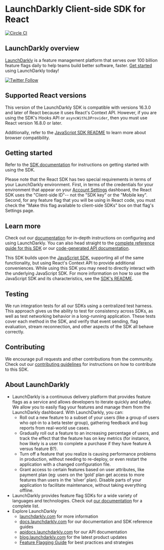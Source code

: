 # LaunchDarkly Client-side SDK for React

[![Circle CI](https://circleci.com/gh/launchdarkly/react-client-sdk/tree/master.svg?style=svg)](https://circleci.com/gh/launchdarkly/react-client-sdk/tree/master)

## LaunchDarkly overview

[LaunchDarkly](https://www.launchdarkly.com) is a feature management platform that serves over 100 billion feature flags daily to help teams build better software, faster. [Get started](https://docs.launchdarkly.com/docs/getting-started) using LaunchDarkly today!

[![Twitter Follow](https://img.shields.io/twitter/follow/launchdarkly.svg?style=social&label=Follow&maxAge=2592000)](https://twitter.com/intent/follow?screen_name=launchdarkly)

## Supported React versions

This version of the LaunchDarkly SDK is compatible with versions 16.3.0 and later of React because it uses React's Context API. However, if you are using the SDK's Hooks API or `asyncWithLDProvider`, then you must use React version 16.8.0 or later.

Additionally, refer to the [JavaScript SDK README](https://github.com/launchdarkly/js-client-sdk#browser-compatibility) to learn more about browser compatibility.

## Getting started

Refer to the [SDK documentation](https://docs.launchdarkly.com/docs/react-sdk-reference#section-getting-started) for instructions on getting started with using the SDK.

Please note that the React SDK has two special requirements in terms of your LaunchDarkly environment. First, in terms of the credentials for your environment that appear on your [Account Settings](https://app.launchdarkly.com/settings/projects) dashboard, the React SDK uses the "Client-side ID"-- not the "SDK key" or the "Mobile key". Second, for any feature flag that you will be using in React code, you must check the "Make this flag available to client-side SDKs" box on that flag's Settings page.

## Learn more

Check out our [documentation](https://docs.launchdarkly.com) for in-depth instructions on configuring and using LaunchDarkly. You can also head straight to the [complete reference guide for this SDK](https://docs.launchdarkly.com/docs/react-sdk-reference) or our [code-generated API documentation](https://launchdarkly.github.io/react-client-sdk/).

This SDK builds upon the [JavaScript SDK](https://github.com/launchdarkly/js-client-sdk), supporting all of the same functionality, but using React's Context API to provide additional conveniences. While using this SDK you may need to directly interact with the underlying JavaScript SDK. For more information on how to use the JavaScript SDK and its characteristics, see the [SDK's README](https://github.com/launchdarkly/js-client-sdk/blob/master/README.md).

## Testing

We run integration tests for all our SDKs using a centralized test harness. This approach gives us the ability to test for consistency across SDKs, as well as test networking behavior in a long-running application. These tests cover each method in the SDK, and verify that event sending, flag evaluation, stream reconnection, and other aspects of the SDK all behave correctly.

## Contributing

We encourage pull requests and other contributions from the community. Check out our [contributing guidelines](CONTRIBUTING.md) for instructions on how to contribute to this SDK.

## About LaunchDarkly

* LaunchDarkly is a continuous delivery platform that provides feature flags as a service and allows developers to iterate quickly and safely. We allow you to easily flag your features and manage them from the LaunchDarkly dashboard.  With LaunchDarkly, you can:
    * Roll out a new feature to a subset of your users (like a group of users who opt-in to a beta tester group), gathering feedback and bug reports from real-world use cases.
    * Gradually roll out a feature to an increasing percentage of users, and track the effect that the feature has on key metrics (for instance, how likely is a user to complete a purchase if they have feature A versus feature B?).
    * Turn off a feature that you realize is causing performance problems in production, without needing to re-deploy, or even restart the application with a changed configuration file.
    * Grant access to certain features based on user attributes, like payment plan (eg: users on the ‘gold’ plan get access to more features than users in the ‘silver’ plan). Disable parts of your application to facilitate maintenance, without taking everything offline.
* LaunchDarkly provides feature flag SDKs for a wide variety of languages and technologies. Check out [our documentation](https://docs.launchdarkly.com/docs) for a complete list.
* Explore LaunchDarkly
    * [launchdarkly.com](https://www.launchdarkly.com/ "LaunchDarkly Main Website") for more information
    * [docs.launchdarkly.com](https://docs.launchdarkly.com/  "LaunchDarkly Documentation") for our documentation and SDK reference guides
    * [apidocs.launchdarkly.com](https://apidocs.launchdarkly.com/  "LaunchDarkly API Documentation") for our API documentation
    * [blog.launchdarkly.com](https://blog.launchdarkly.com/  "LaunchDarkly Blog Documentation") for the latest product updates
    * [Feature Flagging Guide](https://github.com/launchdarkly/featureflags/  "Feature Flagging Guide") for best practices and strategies
